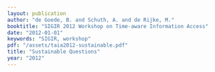 ```yaml
---
layout: publication
author: "de Goede, B. and Schuth, A. and de Rijke, M."
booktitle: "SIGIR 2012 Workshop on Time-aware Information Access"
date: "2012-01-01"
keywords: "SIGIR, workshop"
pdf: "/assets/taia2012-sustainable.pdf"
title: "Sustainable Questions"
year: "2012"
---
```

